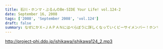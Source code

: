 ```yaml
---
title: 石川・ホンマ・ぶるんのBe-SIDE Your Life! vol.124-2
date: September 16, 2008
tags: ['2008', 'September 2008', 'vol.124']
draft: false
summary: なぜにかＸ−ＪＡＰＡＮにはべらぼうに詳しくなっていくビーサイメンバー！ホンマさん本日もギターを背負っての登場。弊社ビーチ氏に「バンドマン気取ってんじゃねぇ！！」と一喝されていました・・・NAMAE
---
```


http://project-phi.ddo.jp/ishikawa/ishikawa124_2.mp3
